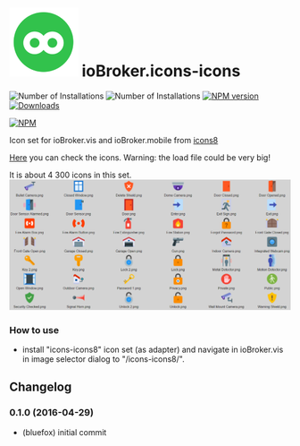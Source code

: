 ![Logo](admin/icons8.png)
ioBroker.icons-icons
=================

![Number of Installations](http://iobroker.live/badges/icons-icons8-installed.svg) ![Number of Installations](http://iobroker.live/badges/icons-icons8-stable.svg) [![NPM version](http://img.shields.io/npm/v/iobroker.icons-icons8.svg)](https://www.npmjs.com/package/iobroker.icons-icons8)
[![Downloads](https://img.shields.io/npm/dm/iobroker.icons-icons8.svg)](https://www.npmjs.com/package/iobroker.icons-icons8)

[![NPM](https://nodei.co/npm/iobroker.icons-icons8.png?downloads=true)](https://nodei.co/npm/iobroker.icons-icons8/)

Icon set for ioBroker.vis and ioBroker.mobile from [icons8](https://icons8.com)

[Here](ICONLIST.md) you can check the icons. Warning: the load file could be very big!

It is about 4 300 icons in this set.
![Example](img/example.png)

### How to use
- install "icons-icons8" icon set (as adapter) and navigate in ioBroker.vis in image selector dialog to "/icons-icons8/".

## Changelog
### 0.1.0 (2016-04-29)
* (bluefox) initial commit


